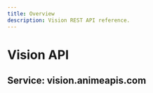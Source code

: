```yaml
---
title: Overview
description: Vision REST API reference.
---
```


# Vision API

## Service: vision.animeapis.com
